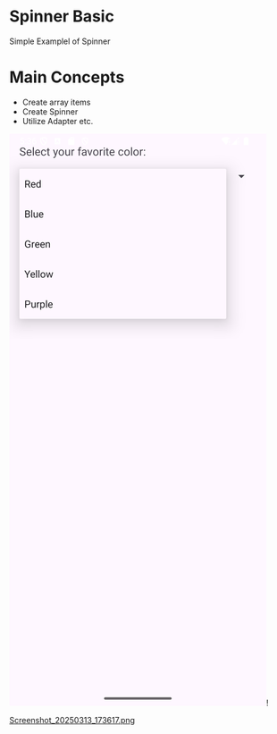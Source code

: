 # Spinner Basic
Simple Examplel of Spinner

# Main Concepts
- Create array items
- Create Spinner
- Utilize Adapter etc.

![Screenshot_20250313_173607.png](Screenshot_20250313_173607.png)!

[Screenshot_20250313_173617.png](Screenshot_20250313_173617.png)